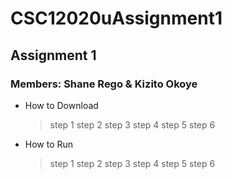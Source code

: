 # CSC12020uAssignment1
## Assignment 1 
### Members: Shane Rego & Kizito Okoye
* How to Download
  > step 1
  > step 2
  > step 3
  > step 4
  > step 5
  > step 6

* How to Run
  > step 1
  > step 2
  > step 3
  > step 4
  > step 5
  > step 6

